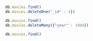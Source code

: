 ``` javascript
db.movies.find()
db.movies.deleteOne("_id" : 4})

db.movies.find()
db.movies.deleteMany({"year" : 1984})

db.movies.find()
```    
